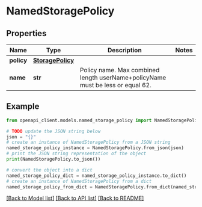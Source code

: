 # NamedStoragePolicy


## Properties

Name | Type | Description | Notes
------------ | ------------- | ------------- | -------------
**policy** | [**StoragePolicy**](StoragePolicy.md) |  | 
**name** | **str** | Policy name. Max combined length userName+policyName must be less or equal 62. | 

## Example

```python
from openapi_client.models.named_storage_policy import NamedStoragePolicy

# TODO update the JSON string below
json = "{}"
# create an instance of NamedStoragePolicy from a JSON string
named_storage_policy_instance = NamedStoragePolicy.from_json(json)
# print the JSON string representation of the object
print(NamedStoragePolicy.to_json())

# convert the object into a dict
named_storage_policy_dict = named_storage_policy_instance.to_dict()
# create an instance of NamedStoragePolicy from a dict
named_storage_policy_from_dict = NamedStoragePolicy.from_dict(named_storage_policy_dict)
```
[[Back to Model list]](../README.md#documentation-for-models) [[Back to API list]](../README.md#documentation-for-api-endpoints) [[Back to README]](../README.md)


